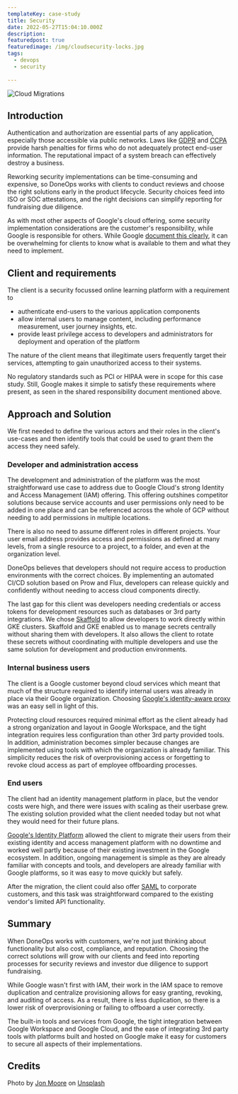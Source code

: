 ```yaml
---
templateKey: case-study
title: Security
date: 2022-05-27T15:04:10.000Z
description: 
featuredpost: true
featuredimage: /img/cloudsecurity-locks.jpg
tags:
  - devops
  - security
  
---
```


![Cloud Migrations](/img/cloudsecurity-locks.jpg)

## Introduction

Authentication and authorization are essential parts of any application, especially those accessible via public networks. Laws like [GDPR](https://gdpr-info.eu/) and [CCPA](https://oag.ca.gov/privacy/ccpa) provide harsh penalties for firms who do not adequately protect end-user information. The reputational impact of a system breach can effectively destroy a business.

Reworking security implementations can be time-consuming and expensive, so DoneOps works with clients to conduct reviews and choose the right solutions early in the product lifecycle. Security choices feed into ISO or SOC attestations, and the right decisions can simplify reporting for fundraising due diligence.

As with most other aspects of Google's cloud offering, some security implementation considerations are the customer's responsibility, while Google is responsible for others. While Google [document this clearly](https://services.google.com/fh/files/misc/gcp_pci_srm__apr_2019.pdf), it can be overwhelming for clients to know what is available to them and what they need to implement.

## Client and requirements

The client is a security focussed online learning platform with a requirement to

* authenticate end-users to the various application components
* allow internal users to manage content, including performance measurement, user journey insights, etc.
* provide least privilege access to developers and administrators for deployment and operation of the platform

The nature of the client means that illegitimate users frequently target their services, attempting to gain unauthorized access to their systems.

No regulatory standards such as PCI or HIPAA were in scope for this case study. Still, Google makes it simple to satisfy these requirements where present, as seen in the shared responsibility document mentioned above.

## Approach and Solution

We first needed to define the various actors and their roles in the client's use-cases and then identify tools that could be used to grant them the access they need safely.

### Developer and administration access

The development and administration of the platform was the most straightforward use case to address due to Google Cloud's strong Identity and Access Management (IAM) offering. This offering outshines competitor solutions because service accounts and user permissions only need to be added in one place and can be referenced across the whole of GCP without needing to add permissions in multiple locations.

There is also no need to assume different roles in different projects. Your user email address provides access and permissions as defined at many levels, from a single resource to a project, to a folder, and even at the organization level.

DoneOps believes that developers should not require access to production environments with the correct choices. By implementing an automated CI/CD solution based on Prow and Flux, developers can release quickly and confidently without needing to access cloud components directly.

The last gap for this client was developers needing credentials or access tokens for development resources such as databases or 3rd party integrations. We chose [Skaffold](https://skaffold.dev/) to allow developers to work directly within GKE clusters. Skaffold and GKE enabled us to manage secrets centrally without sharing them with developers. It also allows the client to rotate these secrets without coordinating with multiple developers and use the same solution for development and production environments.

### Internal business users

The client is a Google customer beyond cloud services which meant that much of the structure required to identify internal users was already in place via their Google organization. Choosing [Google's identity-aware proxy](https://cloud.google.com/iap) was an easy sell in light of this.

Protecting cloud resources required minimal effort as the client already had a strong organization and layout in Google Workspace, and the tight integration requires less configuration than other 3rd party provided tools. In addition, administration becomes simpler because changes are implemented using tools with which the organization is already familiar. This simplicity reduces the risk of overprovisioning access or forgetting to revoke cloud access as part of employee offboarding processes.

### End users

The client had an identity management platform in place, but the vendor costs were high, and there were issues with scaling as their userbase grew. The existing solution provided what the client needed today but not what they would need for their future plans.

[Google's Identity Platform](https://cloud.google.com/identity-platform) allowed the client to migrate their users from their existing identity and access management platform with no downtime and worked well partly because of their existing investment in the Google ecosystem. In addition, ongoing management is simple as they are already familiar with concepts and tools, and developers are already familiar with Google platforms, so it was easy to move quickly but safely.

After the migration, the client could also offer [SAML](https://en.wikipedia.org/wiki/Security_Assertion_Markup_Language) to corporate customers, and this task was straightforward compared to the existing vendor's limited API functionality.

## Summary

When DoneOps works with customers, we're not just thinking about functionality but also cost, compliance, and reputation. Choosing the correct solutions will grow with our clients and feed into reporting processes for security reviews and investor due diligence to support fundraising.

While Google wasn't first with IAM, their work in the IAM space to remove duplication and centralize provisioning allows for easy granting, revoking, and auditing of access. As a result, there is less duplication, so there is a lower risk of overprovisioning or failing to offboard a user correctly.

The built-in tools and services from Google, the tight integration between Google Workspace and Google Cloud, and the ease of integrating 3rd party tools with platforms built and hosted on Google make it easy for customers to secure all aspects of their implementations.

## Credits

Photo by [Jon Moore](https://unsplash.com/@thejmoore) on [Unsplash](https://unsplash.com/s/photos/options?utm_source=unsplash&utm_medium=referral&utm_content=creditCopyText)
